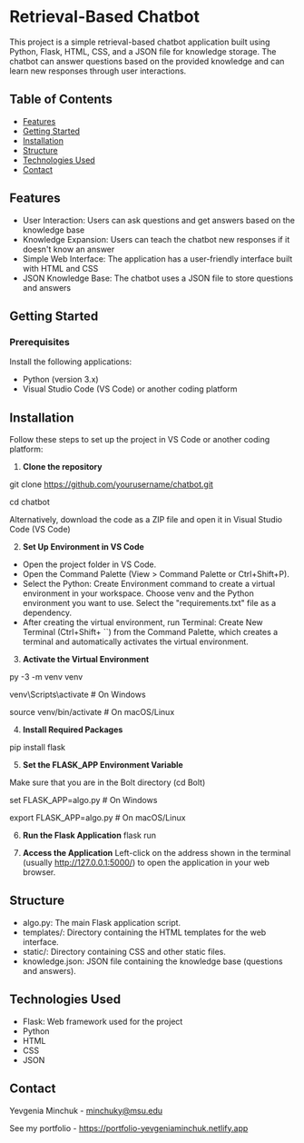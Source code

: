 # Retrieval-Based Chatbot
This project is a simple retrieval-based chatbot application built using Python, Flask, HTML, CSS, and a JSON file for knowledge storage. 
The chatbot can answer questions based on the provided knowledge and can learn new responses through user interactions.

## Table of Contents

- [Features](#features)
- [Getting Started](#getting-started)
- [Installation](#installation)
- [Structure](#structure)
- [Technologies Used](#technologies-used)
- [Contact](#contact)

## Features
- User Interaction: Users can ask questions and get answers based on the knowledge base
- Knowledge Expansion: Users can teach the chatbot new responses if it doesn't know an answer
- Simple Web Interface: The application has a user-friendly interface built with HTML and CSS
- JSON Knowledge Base: The chatbot uses a JSON file to store questions and answers

## Getting Started
### Prerequisites
Install the following applications:
- Python (version 3.x)
- Visual Studio Code (VS Code) or another coding platform

## Installation
Follow these steps to set up the project in VS Code or another coding platform:
1. **Clone the repository**

  git clone https://github.com/yourusername/chatbot.git
  
  cd chatbot
  
  Alternatively, download the code as a ZIP file and open it in Visual Studio Code (VS Code)
  
2. **Set Up Environment in VS Code**

- Open the project folder in VS Code.
- Open the Command Palette (View > Command Palette or Ctrl+Shift+P).
- Select the Python: Create Environment command to create a virtual environment in your workspace. Choose venv and the Python environment you want to use. Select the "requirements.txt" file as a dependency.
- After creating the virtual environment, run Terminal: Create New Terminal (Ctrl+Shift+ ``) from the Command Palette, which creates a terminal and automatically activates the virtual environment.
  
3. **Activate the Virtual Environment**

  py -3 -m venv venv

  venv\Scripts\activate   # On Windows

  source venv/bin/activate # On macOS/Linux
  
4. **Install Required Packages**
   
  pip install flask
  
5. **Set the FLASK_APP Environment Variable**

  Make sure that you are in the Bolt directory (cd Bolt)

  set FLASK_APP=algo.py   # On Windows

  export FLASK_APP=algo.py # On macOS/Linux
  
6. **Run the Flask Application**
  flask run

7. **Access the Application**
Left-click on the address shown in the terminal (usually http://127.0.0.1:5000/) to open the application in your web browser.

## Structure
- algo.py: The main Flask application script.
- templates/: Directory containing the HTML templates for the web interface.
- static/: Directory containing CSS and other static files.
- knowledge.json: JSON file containing the knowledge base (questions and answers).

## Technologies Used
- Flask: Web framework used for the project
- Python
- HTML
- CSS
- JSON

## Contact
Yevgenia Minchuk - minchuky@msu.edu

See my portfolio - https://portfolio-yevgeniaminchuk.netlify.app
